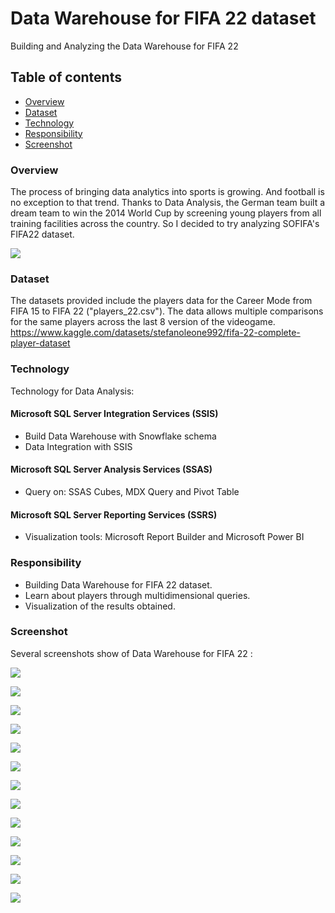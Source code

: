# Data Warehouse for FIFA 22 dataset

Building and Analyzing the Data Warehouse for FIFA 22

## Table of contents
  - [Overview](#overview)
  - [Dataset](#dataset)
  - [Technology](#technology)
  - [Responsibility](#responsibility)
  - [Screenshot](#screenshot)

### Overview

The process of bringing data analytics into sports is growing. And football is no exception to that trend. Thanks to Data Analysis, the German team built a dream team to win the 2014 World Cup by screening young players from all training facilities across the country. So I decided to try analyzing SOFIFA's FIFA22 dataset.

![](https://github.com/Bachos0605/Building-and-Analyzing-the-Data-Warehouse-for-FIFA-22/blob/main/Image/FIFA%2022.jpg)

### Dataset

The datasets provided include the players data for the Career Mode from FIFA 15 to FIFA 22 ("players_22.csv"). The data allows multiple comparisons for the same players across the last 8 version of the videogame.
https://www.kaggle.com/datasets/stefanoleone992/fifa-22-complete-player-dataset

### Technology

Technology for Data Analysis:

#### Microsoft SQL Server Integration Services (SSIS)
- Build Data Warehouse with Snowflake schema
- Data Integration with SSIS
#### Microsoft SQL Server Analysis Services (SSAS)
- Query on: SSAS Cubes, MDX Query and Pivot Table
#### Microsoft SQL Server Reporting Services (SSRS)
- Visualization tools: Microsoft Report Builder and Microsoft Power BI

### Responsibility

- Building Data Warehouse for FIFA 22 dataset.
- Learn about players through multidimensional queries.
- Visualization of the results obtained.

### Screenshot

Several screenshots show of Data Warehouse for FIFA 22 :

![](https://github.com/Bachos0605/Building-and-Analyzing-the-Data-Warehouse-for-FIFA-22/blob/main/Image/L%C6%B0%E1%BB%A3c%20%C4%91%E1%BB%93%20kho%20d%E1%BB%AF%20li%E1%BB%87u.png)

![](https://github.com/Bachos0605/Building-and-Analyzing-the-Data-Warehouse-for-FIFA-22/blob/main/Image/%C4%90%E1%BB%95%20d%E1%BB%AF%20li%E1%BB%87u%20v%C3%A0o%20b%E1%BA%A3ng%20DIM.png)

![](https://github.com/Bachos0605/Building-and-Analyzing-the-Data-Warehouse-for-FIFA-22/blob/main/Image/%C4%90%E1%BB%95%20d%E1%BB%AF%20li%E1%BB%87u%20v%C3%A0o%20b%E1%BA%A3ng%20DIM%20v2.png)

![](https://github.com/Bachos0605/Building-and-Analyzing-the-Data-Warehouse-for-FIFA-22/blob/main/Image/%C4%90%E1%BB%95%20d%E1%BB%AF%20li%E1%BB%87u%20v%C3%A0o%20b%E1%BA%A3ng%20FACT.png)

![](https://github.com/Bachos0605/Building-and-Analyzing-the-Data-Warehouse-for-FIFA-22/blob/main/Image/T%E1%BA%A1o%20measures%20SSAS.png)

![](https://github.com/Bachos0605/Building-and-Analyzing-the-Data-Warehouse-for-FIFA-22/blob/main/Image/Ph%C3%A2n%20t%C3%ADch%20d%E1%BB%AF%20li%E1%BB%87u%20b%E1%BA%B1ng%20MDX.png)

![](https://github.com/Bachos0605/Building-and-Analyzing-the-Data-Warehouse-for-FIFA-22/blob/main/Image/Ph%C3%A2n%20t%C3%ADch%20d%E1%BB%AF%20li%E1%BB%87u%20b%E1%BA%B1ng%20MDX%20v2.png)

![](https://github.com/Bachos0605/Building-and-Analyzing-the-Data-Warehouse-for-FIFA-22/blob/main/Image/Ph%C3%A2n%20t%C3%ADch%20d%E1%BB%AF%20li%E1%BB%87u%20b%E1%BA%B1ng%20MDX%20v3.png)

![](https://github.com/Bachos0605/Building-and-Analyzing-the-Data-Warehouse-for-FIFA-22/blob/main/Image/Ph%C3%A2n%20t%C3%ADch%20b%E1%BA%B1ng%20Pivot%20table.png)

![](https://github.com/Bachos0605/Building-and-Analyzing-the-Data-Warehouse-for-FIFA-22/blob/main/Image/Ph%C3%A2n%20t%C3%ADch%20b%E1%BA%B1ng%20Pivot%20table%20v2.png)

![](https://github.com/Bachos0605/Building-and-Analyzing-the-Data-Warehouse-for-FIFA-22/blob/main/Image/SSRS%20b%E1%BA%B1ng%20Report%20Builder.png)

![](https://github.com/Bachos0605/Building-and-Analyzing-the-Data-Warehouse-for-FIFA-22/blob/main/Image/SSRS%20b%E1%BA%B1ng%20Report%20Builder%20v2.png)

![](https://github.com/Bachos0605/Building-and-Analyzing-the-Data-Warehouse-for-FIFA-22/blob/main/Image/SSRS%20b%E1%BA%B1ng%20PowerBI.png)







